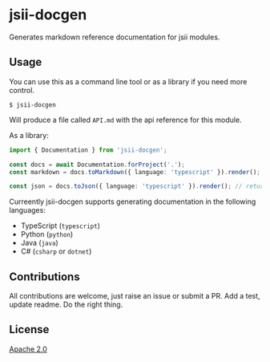 # jsii-docgen

Generates markdown reference documentation for jsii modules.

## Usage

You can use this as a command line tool or as a library if you need more control.

```shell
$ jsii-docgen
```

Will produce a file called `API.md` with the api reference for this module.

As a library:

```ts
import { Documentation } from 'jsii-docgen';

const docs = await Documentation.forProject('.');
const markdown = docs.toMarkdown({ language: 'typescript' }).render(); // returns a markdown string

const json = docs.toJson({ language: 'typescript' }).render(); // returns a JSON object
```

Curreently jsii-docgen supports generating documentation in the following languages:

- TypeScript (`typescript`)
- Python (`python`)
- Java (`java`)
- C# (`csharp` or `dotnet`)

## Contributions

All contributions are welcome, just raise an issue or submit a PR. Add a test,
update readme. Do the right thing.

## License

[Apache 2.0](./LICENSE)
